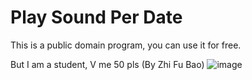 # Play Sound Per Date

This is a public domain program, you can use it for free.

But I am a student, V me 50 pls (By Zhi Fu Bao)
![image](https://user-images.githubusercontent.com/81518666/233775306-139754c0-a9b2-488d-ab56-d9129abdd82b.png)
